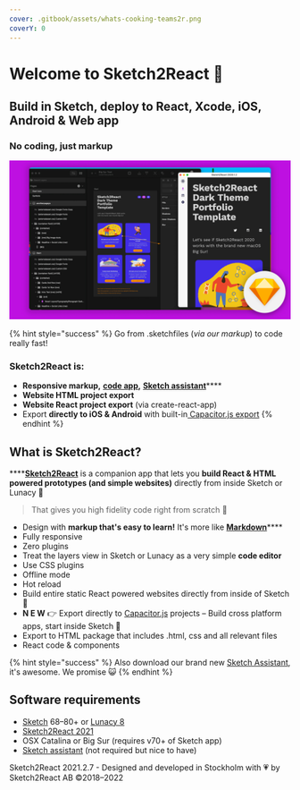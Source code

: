 ```yaml
---
cover: .gitbook/assets/whats-cooking-teams2r.png
coverY: 0
---
```


# Welcome to Sketch2React 🏡

## Build in Sketch, deploy to React, Xcode, iOS, Android & Web app&#x20;

### **No coding, just markup**

![](.gitbook/assets/BuiltForSketchBigSur.jpg)

{% hint style="success" %}
Go from .sketchfiles (_via our markup_) to code really fast!

### Sketch2React is:

* **Responsive markup,** [**code app**](https://marketplace.sketch2react.io/product/sketch2react/)**,** [**Sketch assistant**](https://www.sketch.com/extensions/assistants/@sketch2react/sketch2react-assistant/)****
* **Website HTML project export**
* **Website React project export** (via create-react-app)
* Export **directly to iOS & Android** with built-in[ Capacitor.js export](https://sketch2react.gitbook.io/sketch2react-io/develop/exporting-to-code#export-to-capacitor-js)
{% endhint %}

## What is Sketch2React?

****[**Sketch2React**](https://sketch2react.io) is a companion app that lets you **build React & HTML powered prototypes (and simple websites)** directly from inside Sketch or Lunacy 💎

> That gives you high fidelity code right from scratch 💪

* Design with **markup that's easy to learn!** It's more like [**Markdown**](https://en.wikipedia.org/wiki/Markdown)****
* Fully responsive
* Zero plugins
* Treat the layers view in Sketch or Lunacy as a very simple **code editor**
* Use CSS plugins
* Offline mode
* Hot reload
* Build entire static React powered websites directly from inside of Sketch 🤯
* **N E W** 👉 Export directly to [Capacitor.js](https://capacitorjs.com) projects – Build cross platform apps, start inside Sketch 💪
* Export to HTML package that includes .html, css and all relevant files
* React code & components

{% hint style="success" %}
Also download our brand new [Sketch Assistant](https://www.sketch.com/extensions/assistants/@sketch2react/sketch2react-assistant/), it's awesome. We promise 😺
{% endhint %}

## Software requirements

* [Sketch](https://sketch.com) 68–80+ or [Lunacy 8](https://icons8.com/lunacy)
* [Sketch2React 2021](https://marketplace.sketch2react.io/product/sketch2react/)
* OSX Catalina or Big Sur (requires v70+ of Sketch app)
* [Sketch assistant](https://www.sketch.com/extensions/assistants/@sketch2react/sketch2react-assistant/) (not required but nice to have)

Sketch2React 2021.2.7 - Designed and developed in Stockholm with 💗 by Sketch2React AB ©2018–2022
